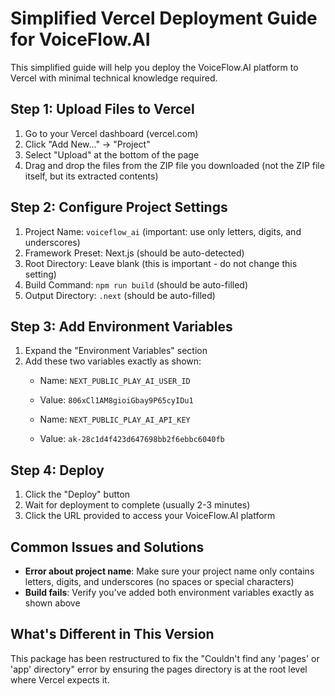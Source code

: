 # Simplified Vercel Deployment Guide for VoiceFlow.AI

This simplified guide will help you deploy the VoiceFlow.AI platform to Vercel with minimal technical knowledge required.

## Step 1: Upload Files to Vercel

1. Go to your Vercel dashboard (vercel.com)
2. Click "Add New..." → "Project"
3. Select "Upload" at the bottom of the page
4. Drag and drop the files from the ZIP file you downloaded (not the ZIP file itself, but its extracted contents)

## Step 2: Configure Project Settings

1. Project Name: `voiceflow_ai` (important: use only letters, digits, and underscores)
2. Framework Preset: Next.js (should be auto-detected)
3. Root Directory: Leave blank (this is important - do not change this setting)
4. Build Command: `npm run build` (should be auto-filled)
5. Output Directory: `.next` (should be auto-filled)

## Step 3: Add Environment Variables

1. Expand the "Environment Variables" section
2. Add these two variables exactly as shown:
   - Name: `NEXT_PUBLIC_PLAY_AI_USER_ID`
   - Value: `806xCl1AM8gioiGbay9P65cyIDu1`
   
   - Name: `NEXT_PUBLIC_PLAY_AI_API_KEY`
   - Value: `ak-28c1d4f423d647698bb2f6ebbc6040fb`

## Step 4: Deploy

1. Click the "Deploy" button
2. Wait for deployment to complete (usually 2-3 minutes)
3. Click the URL provided to access your VoiceFlow.AI platform

## Common Issues and Solutions

- **Error about project name**: Make sure your project name only contains letters, digits, and underscores (no spaces or special characters)
- **Build fails**: Verify you've added both environment variables exactly as shown above

## What's Different in This Version

This package has been restructured to fix the "Couldn't find any 'pages' or 'app' directory" error by ensuring the pages directory is at the root level where Vercel expects it.
